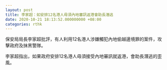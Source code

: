 ```yaml
---
layout: post
title: 李家超：如安排12名港人毋須內地審訊返港會助長潛逃
date: 2020-10-21 18:13:52.000000000 +08:00
categories: rthk
---
```


保安局局長李家超批評，有人利用12名港人涉嫌觸犯內地偷越邊境罪的案件，攻擊政府及抹黑警隊。

李家超指出，如果政府安排12名港人毋須接受內地審訊就返港，會助長潛逃的歪風。
